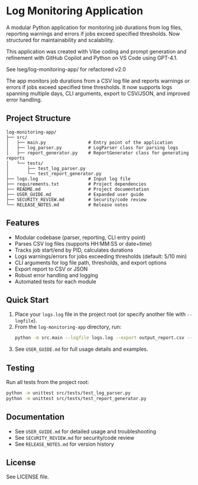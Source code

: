 # Log Monitoring Application

A modular Python application for monitoring job durations from log files, reporting warnings and errors if jobs exceed specified thresholds. Now structured for maintainability and scalability.

This application was created with Vibe coding and prompt generation and refinement with GitHub Copilot and Python on VS Code using GPT-4.1.

See lseg/log-monitoring-app/ for refactored v2.0

The app monitors job durations from a CSV log file and reports warnings or errors if jobs exceed specified time thresholds. It now supports logs spanning multiple days, CLI arguments, export to CSV/JSON, and improved error handling.

## Project Structure

```
log-monitoring-app/
├── src/
│   ├── main.py                # Entry point of the application
│   ├── log_parser.py          # LogParser class for parsing logs
│   ├── report_generator.py    # ReportGenerator class for generating reports
│   └── tests/
│       ├── test_log_parser.py
│       └── test_report_generator.py
├── logs.log                   # Input log file
├── requirements.txt           # Project dependencies
├── README.md                  # Project documentation
├── USER_GUIDE.md              # Expanded user guide
├── SECURITY_REVIEW.md         # Security/code review
└── RELEASE_NOTES.md           # Release notes
```

## Features
- Modular codebase (parser, reporting, CLI entry point)
- Parses CSV log files (supports HH:MM:SS or date+time)
- Tracks job start/end by PID, calculates durations
- Logs warnings/errors for jobs exceeding thresholds (default: 5/10 min)
- CLI arguments for log file path, thresholds, and export options
- Export report to CSV or JSON
- Robust error handling and logging
- Automated tests for each module

## Quick Start
1. Place your `logs.log` file in the project root (or specify another file with `--logfile`).
2. From the `log-monitoring-app` directory, run:
   ```sh
   python -m src.main --logfile logs.log --export output_report.csv --format csv
   ```
3. See `USER_GUIDE.md` for full usage details and examples.

## Testing
Run all tests from the project root:
```sh
python -m unittest src/tests/test_log_parser.py
python -m unittest src/tests/test_report_generator.py
```

## Documentation
- See `USER_GUIDE.md` for detailed usage and troubleshooting
- See `SECURITY_REVIEW.md` for security/code review
- See `RELEASE_NOTES.md` for version history

## License
See LICENSE file.
